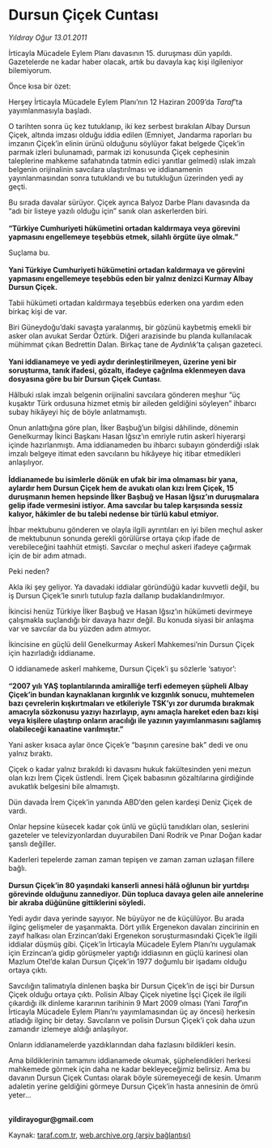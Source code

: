 # Dursun Çiçek Cuntası

*Yıldıray Oğur 13.01.2011*

<div class="yazi"><p>İrticayla Mücadele Eylem Planı davasının 15. duruşması dün yapıldı. Gazetelerde ne kadar haber olacak, artık bu davayla kaç kişi ilgileniyor bilemiyorum. </p>
<p>Önce kısa bir özet: </p>
<p>Herşey İrticayla Mücadele Eylem Planı’nın 12 Haziran 2009’da <i>Taraf</i>’ta yayımlanmasıyla başladı.</p>
<p>O tarihten sonra üç kez tutuklanıp, iki kez serbest bırakılan Albay Dursun Çiçek, altında imzası olduğu iddia edilen (Emniyet, Jandarma raporları bu imzanın Çiçek’in elinin ürünü olduğunu söylüyor fakat belgede Çiçek’in parmak izleri bulunamadı, parmak izi konusunda Çiçek cephesinin taleplerine mahkeme safahatında tatmin edici yanıtlar gelmedi) ıslak imzalı belgenin orijinalinin savcılara ulaştırılması ve iddianamenin yayınlanmasından sonra tutuklandı ve bu tutukluğun üzerinden yedi ay geçti.</p>
<p>Bu sırada davalar sürüyor. Çiçek ayrıca Balyoz Darbe Planı davasında da “adı bir listeye yazılı olduğu için” sanık olan askerlerden biri.<br/><br/><b>“Türkiye Cumhuriyeti hükümetini ortadan kaldırmaya veya görevini yapmasını engellemeye teşebbüs etmek, silahlı örgüte üye olmak.”</b></p>
<p>Suçlama bu.<br/><br/><b>Yani Türkiye Cumhuriyeti hükümetini ortadan kaldırmaya ve görevini yapmasını engellemeye teşebbüs eden bir yalnız denizci Kurmay Albay Dursun Çiçek.</b></p>
<p>Tabii hükümeti ortadan kaldırmaya teşebbüs ederken ona yardım eden birkaç kişi de var.</p>
<p>Biri Güneydoğu’daki savaşta yaralanmış, bir gözünü kaybetmiş emekli bir asker olan avukat Serdar Öztürk. Diğeri arazisinde bu planda kullanılacak mühimmat çıkan Bedrettin Dalan. Birkaç tane de <i>Aydınlık</i>’ta çalışan gazeteci.<br/><br/><b>Yani iddianameye ve yedi aydır derinleştirilmeyen, üzerine yeni bir soruşturma, tanık ifadesi, gözaltı, ifadeye çağrılma eklenmeyen dava dosyasına göre bu bir Dursun Çiçek Cuntası</b>.</p>
<p>Hâlbuki ıslak imzalı belgenin orijinalini savcılara gönderen meşhur “üç kuşaktır Türk ordusuna hizmet etmiş bir aileden geldiğini söyleyen” ihbarcı subay hikâyeyi hiç de böyle anlatmamıştı.</p>
<p>Onun anlattığına göre plan, İlker Başbuğ’un bilgisi dâhilinde, dönemin Genelkurmay İkinci Başkanı Hasan Iğsız’ın emriyle rutin askerî hiyerarşi içinde hazırlanmıştı. Ama iddianameden bu ihbarcı subayın gönderdiği ıslak imzalı belgeye itimat eden savcıların bu hikâyeye hiç itibar etmedikleri anlaşılıyor.<br/><br/><b>İddianamede bu isimlerle dönük en ufak bir ima olmaması bir yana, aylardır hem Dursun Çiçek hem de avukatı olan kızı İrem Çiçek, 15 duruşmanın hemen hepsinde İlker Başbuğ ve Hasan Iğsız’ın duruşmalara gelip ifade vermesini istiyor. Ama savcılar bu talep karşısında sessiz kalıyor, hâkimler de bu talebi nedense bir türlü kabul etmiyor.</b></p>
<p>İhbar mektubunu gönderen ve olayla ilgili ayrıntıları en iyi bilen meçhul asker de mektubunun sonunda gerekli görülürse ortaya çıkıp ifade de verebileceğini taahhüt etmişti. Savcılar o meçhul askeri ifadeye çağırmak için de bir adım atmadı.</p>
<p>Peki neden?</p>
<p>Akla iki şey geliyor. Ya davadaki iddialar göründüğü kadar kuvvetli değil, bu iş Dursun Çiçek’le sınırlı tutulup fazla dallanıp budaklandırılmıyor. </p>
<p>İkincisi henüz Türkiye İlker Başbuğ ve Hasan Iğsız’ın hükümeti devirmeye çalışmakla suçlandığı bir davaya hazır değil. Bu konuda siyasi bir anlaşma var ve savcılar da bu yüzden adım atmıyor.</p>
<p>İkincisine en güçlü delil Genelkurmay Askerî Mahkemesi’nin Dursun Çiçek için hazırladığı iddianame.</p>
<p>O iddianamede askerî mahkeme, Dursun Çiçek’i şu sözlerle ‘satıyor’: <br/><br/><strong>“2007 yılı YAŞ toplantılarında amiralliğe terfi edemeyen şüpheli Albay Çiçek’in bundan kaynaklanan kırgınlık ve kızgınlık sonucu, muhtemelen bazı çevrelerin kışkırtmaları ve etkileriyle TSK’yı zor durumda bırakmak amacıyla sözkonusu yazıyı hazırlayıp, aynı amaçla hareket eden bazı kişi veya kişilere ulaştırıp onların aracılığı ile yazının yayımlanmasını sağlamış olabileceği kanaatine varılmıştır.”</strong></p>
<p>Yani asker kısaca aylar önce Çiçek’e “başının çaresine bak” dedi ve onu yalnız bıraktı.</p>
<p>Çiçek o kadar yalnız bırakıldı ki davasını hukuk fakültesinden yeni mezun olan kızı İrem Çiçek üstlendi. İrem Çiçek babasının gözaltılarına girdiğinde avukatlık belgesini bile almamıştı. </p>
<p>Dün davada İrem Çiçek’in yanında ABD’den gelen kardeşi Deniz Çiçek de vardı. </p>
<p>Onlar hepsine küsecek kadar çok ünlü ve güçlü tanıdıkları olan, seslerini gazeteler ve televizyonlardan duyurabilen Dani Rodrik ve Pınar Doğan kadar şanslı değiller. </p>
<p>Kaderleri tepelerde zaman zaman tepişen ve zaman zaman uzlaşan fillere bağlı. <br/><br/><b>Dursun Çiçek’in 80 yaşındaki kanserli annesi hâlâ oğlunun bir yurtdışı görevinde olduğunu zannediyor. Dün topluca davaya gelen aile annelerine bir akraba düğününe gittiklerini söyledi.</b></p>
<p>Yedi aydır dava yerinde sayıyor. Ne büyüyor ne de küçülüyor. Bu arada ilginç gelişmeler de yaşanmakta. Dört yıllık Ergenekon davaları zincirinin en zayıf halkası olan Erzincan’daki Ergenekon soruşturmasındaki Çiçek’le ilgili iddialar düşmüş gibi. Çiçek’in İrticayla Mücadele Eylem Planı’nı uygulamak için Erzincan’a gidip görüşmeler yaptığı iddiasının en güçlü karinesi olan Mazlum Otel’de kalan Dursun Çiçek’in 1977 doğumlu bir işadamı olduğu ortaya çıktı.</p>
<p>Savcılığın talimatıyla dinlenen başka bir Dursun Çiçek’in de işçi bir Dursun Çiçek olduğu ortaya çıktı. Polisin Albay Çiçek niyetine İşçi Çiçek ile ilgili çıkardığı ilk dinleme kararının tarihinin 9 Mart 2009 olması (Yani <i>Taraf</i>’ın İrticayla Mücadele Eylem Planı’nı yayımlamasından üç ay öncesi) herkesin atladığı ilginç bir detay. Savcıların ve polisin Dursun Çiçek’i çok daha uzun zamandır izlemeye aldığı anlaşılıyor. </p>
<p>Onların iddianamelerde yazdıklarından daha fazlasını bildikleri kesin.</p>
<p>Ama bildiklerinin tamamını iddianamede okumak, şüphelendikleri herkesi mahkemede görmek için daha ne kadar bekleyeceğimiz belirsiz. Ama bu davanın Dursun Çiçek Cuntası olarak böyle süremeyeceği de kesin. Umarım adaletin yerine geldiğini görmeye Dursun Çiçek’in hasta annesinin de ömrü yeter...</p>
<p><b><br/>yildirayogur@gmail.com</b></p>
</div>

Kaynak: [taraf.com.tr](http://www.taraf.com.tr/yildiray-ogur/makale-dursun-cicek-cuntasi.htm), [web.archive.org (arşiv bağlantısı)](http://web.archive.org/web/20130709173255/http://www.taraf.com.tr/yildiray-ogur/makale-dursun-cicek-cuntasi.htm)
